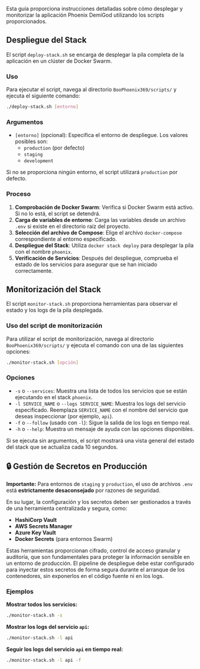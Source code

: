 <!-- # Guía de Despliegue -->

Esta guía proporciona instrucciones detalladas sobre cómo desplegar y monitorizar la aplicación Phoenix DemiGod utilizando los scripts proporcionados.

## Despliegue del Stack

El script `deploy-stack.sh` se encarga de desplegar la pila completa de la aplicación en un clúster de Docker Swarm.

### Uso

Para ejecutar el script, navega al directorio `BooPhoenix369/scripts/` y ejecuta el siguiente comando:

```bash
./deploy-stack.sh [entorno]
```

### Argumentos

* `[entorno]` (opcional): Especifica el entorno de despliegue. Los valores posibles son:
  * `production` (por defecto)
  * `staging`
  * `development`

Si no se proporciona ningún entorno, el script utilizará `production` por defecto.

### Proceso

1. **Comprobación de Docker Swarm**: Verifica si Docker Swarm está activo. Si no lo está, el script se detendrá.
2. **Carga de variables de entorno**: Carga las variables desde un archivo `.env` si existe en el directorio raíz del proyecto.
3. **Selección del archivo de Compose**: Elige el archivo `docker-compose` correspondiente al entorno especificado.
4. **Despliegue del Stack**: Utiliza `docker stack deploy` para desplegar la pila con el nombre `phoenix`.
5. **Verificación de Servicios**: Después del despliegue, comprueba el estado de los servicios para asegurar que se han iniciado correctamente.

## Monitorización del Stack

El script `monitor-stack.sh` proporciona herramientas para observar el estado y los logs de la pila desplegada.

### Uso del script de monitorización

Para utilizar el script de monitorización, navega al directorio `BooPhoenix369/scripts/` y ejecuta el comando con una de las siguientes opciones:

```bash
./monitor-stack.sh [opción]
```

### Opciones

* `-s` o `--services`: Muestra una lista de todos los servicios que se están ejecutando en el stack `phoenix`.
* `-l SERVICE_NAME` o `--logs SERVICE_NAME`: Muestra los logs del servicio especificado. Reemplaza `SERVICE_NAME` con el nombre del servicio que deseas inspeccionar (por ejemplo, `api`).
* `-f` o `--follow` (usado con `-l`): Sigue la salida de los logs en tiempo real.
* `-h` o `--help`: Muestra un mensaje de ayuda con las opciones disponibles.

Si se ejecuta sin argumentos, el script mostrará una vista general del estado del stack que se actualiza cada 10 segundos.

## 🔒 Gestión de Secretos en Producción

**Importante:** Para entornos de `staging` y `production`, el uso de archivos `.env` está **estrictamente desaconsejado** por razones de seguridad.

En su lugar, la configuración y los secretos deben ser gestionados a través de una herramienta centralizada y segura, como:

*   **HashiCorp Vault**
*   **AWS Secrets Manager**
*   **Azure Key Vault**
*   **Docker Secrets** (para entornos Swarm)

Estas herramientas proporcionan cifrado, control de acceso granular y auditoría, que son fundamentales para proteger la información sensible en un entorno de producción. El pipeline de despliegue debe estar configurado para inyectar estos secretos de forma segura durante el arranque de los contenedores, sin exponerlos en el código fuente ni en los logs.

### Ejemplos

**Mostrar todos los servicios:**

```bash
./monitor-stack.sh -s
```

**Mostrar los logs del servicio `api`:**

```bash
./monitor-stack.sh -l api
```

**Seguir los logs del servicio `api` en tiempo real:**

```bash
./monitor-stack.sh -l api -f
```